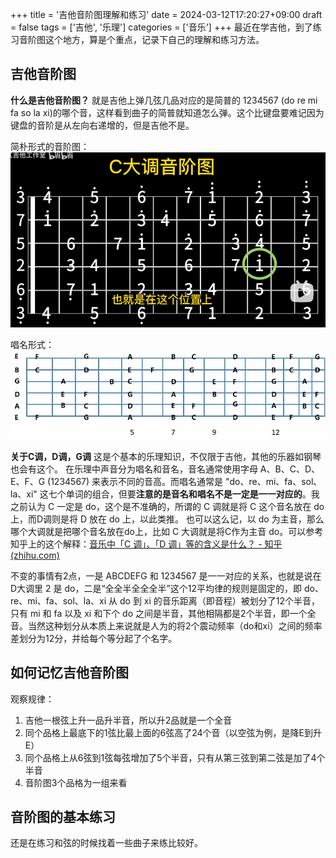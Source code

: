 +++
title = '吉他音阶图理解和练习'
date = 2024-03-12T17:20:27+09:00
draft = false
tags = ['吉他', '乐理']
categories = ['音乐']
+++
最近在学吉他，到了练习音阶图这个地方，算是个重点，记录下自己的理解和练习方法。
<!--more-->

## 吉他音阶图
**什么是吉他音阶图？**
就是吉他上弹几弦几品对应的是简普的 1234567 (do re mi fa so la xi)的哪个音，这样看到曲子的简普就知道怎么弹。这个比键盘要难记因为键盘的音阶是从左向右递增的，但是吉他不是。

简朴形式的音阶图：
![](Pasted%20image%2020240323234631.png)

唱名形式：
![](Pasted%20image%2020240323235230.png)

**关于C调，D调，G调**
这是个基本的乐理知识，不仅限于吉他，其他的乐器如钢琴也会有这个。
在乐理中声音分为唱名和音名，音名通常使用字母 A、B、C、D、E、F、G (1234567) 来表示不同的音高。而唱名通常是 "do、re、mi、fa、sol、la、xi" 这七个单词的组合，但要**注意的是音名和唱名不是一定是一一对应的**。我之前认为 C 一定是 do，这个是不准确的，所谓的 C 调就是将 C 这个音名放在 do上，而D调则是将 D 放在 do 上，以此类推。
也可以这么记，以 do 为主音，那么哪个大调就是把哪个音名放在do上，比如 C 大调就是将C作为主音 do。可以参考知乎上的这个解释：[音乐中「C 调」、「D 调」等的含义是什么？ - 知乎 (zhihu.com)](https://www.zhihu.com/question/19702261)

不变的事情有2点，一是 ABCDEFG 和 1234567 是一一对应的关系，也就是说在D大调里 2 是 do，二是“全全半全全全半”这个12平均律的规则是固定的，即 do、re、mi、fa、sol、la、xi 从 do 到 xi  的音乐距离（即音程）被划分了12个半音，只有 mi 和 fa 以及 xi 和下个 do 之间是半音，其他相隔都是2个半音，即一个全音。当然这种划分从本质上来说就是人为的将2个震动频率（do和xi）之间的频率差划分为12分，并给每个等分起了个名字。
## 如何记忆吉他音阶图
观察规律：  
1. 吉他一根弦上升一品升半音，所以升2品就是一个全音
2. 同个品格上最底下的1弦比最上面的6弦高了24个音（以空弦为例，是降E到升E）
3. 同个品格上从6弦到1弦每弦增加了5个半音，只有从第三弦到第二弦是加了4个半音
4. 音阶图3个品格为一组来看
## 音阶图的基本练习
还是在练习和弦的时候找着一些曲子来练比较好。


